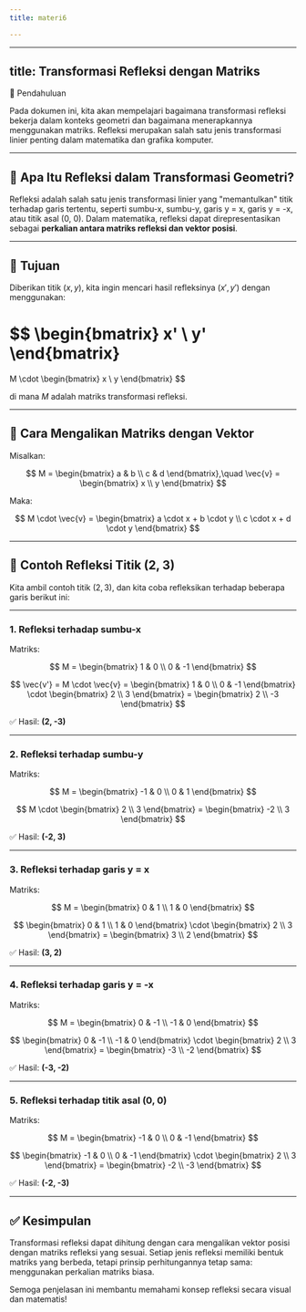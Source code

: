 ```yaml
---
title: materi6

---
```


---

## title: Transformasi Refleksi dengan Matriks

📘 Pendahuluan

Pada dokumen ini, kita akan mempelajari bagaimana transformasi refleksi bekerja dalam konteks geometri dan bagaimana menerapkannya menggunakan matriks. Refleksi merupakan salah satu jenis transformasi linier penting dalam matematika dan grafika komputer.

---

## 📌 Apa Itu Refleksi dalam Transformasi Geometri?

Refleksi adalah salah satu jenis transformasi linier yang "memantulkan" titik terhadap garis tertentu, seperti sumbu-x, sumbu-y, garis y = x, garis y = -x, atau titik asal (0, 0). Dalam matematika, refleksi dapat direpresentasikan sebagai **perkalian antara matriks refleksi dan vektor posisi**.

---

## 🎯 Tujuan

Diberikan titik $(x, y)$, kita ingin mencari hasil refleksinya $(x', y')$ dengan menggunakan:

$$
\begin{bmatrix}
x' \\
y'
\end{bmatrix}
=
M \cdot
\begin{bmatrix}
x \\
y
\end{bmatrix}
$$

di mana $M$ adalah matriks transformasi refleksi.

---

## 🧮 Cara Mengalikan Matriks dengan Vektor

Misalkan:

$$
M = \begin{bmatrix} a & b \\ c & d \end{bmatrix},\quad
\vec{v} = \begin{bmatrix} x \\ y \end{bmatrix}
$$

Maka:

$$
M \cdot \vec{v} =
\begin{bmatrix}
a \cdot x + b \cdot y \\
c \cdot x + d \cdot y
\end{bmatrix}
$$

---

## 🔄 Contoh Refleksi Titik (2, 3)

Kita ambil contoh titik $(2, 3)$, dan kita coba refleksikan terhadap beberapa garis berikut ini:

---

### 1. Refleksi terhadap **sumbu-x**

Matriks:

$$
M = \begin{bmatrix} 1 & 0 \\ 0 & -1 \end{bmatrix}
$$

$$
\vec{v'} = M \cdot \vec{v} =
\begin{bmatrix} 1 & 0 \\ 0 & -1 \end{bmatrix} \cdot \begin{bmatrix} 2 \\ 3 \end{bmatrix} =
\begin{bmatrix} 2 \\ -3 \end{bmatrix}
$$

✅ Hasil: **(2, -3)**

---

### 2. Refleksi terhadap **sumbu-y**

Matriks:

$$
M = \begin{bmatrix} -1 & 0 \\ 0 & 1 \end{bmatrix}
$$

$$
M \cdot \begin{bmatrix} 2 \\ 3 \end{bmatrix} = \begin{bmatrix} -2 \\ 3 \end{bmatrix}
$$

✅ Hasil: **(-2, 3)**

---

### 3. Refleksi terhadap **garis y = x**

Matriks:

$$
M = \begin{bmatrix} 0 & 1 \\ 1 & 0 \end{bmatrix}
$$

$$
\begin{bmatrix} 0 & 1 \\ 1 & 0 \end{bmatrix} \cdot \begin{bmatrix} 2 \\ 3 \end{bmatrix} = \begin{bmatrix} 3 \\ 2 \end{bmatrix}
$$

✅ Hasil: **(3, 2)**

---

### 4. Refleksi terhadap **garis y = -x**

Matriks:

$$
M = \begin{bmatrix} 0 & -1 \\ -1 & 0 \end{bmatrix}
$$

$$
\begin{bmatrix} 0 & -1 \\ -1 & 0 \end{bmatrix} \cdot \begin{bmatrix} 2 \\ 3 \end{bmatrix} = \begin{bmatrix} -3 \\ -2 \end{bmatrix}
$$

✅ Hasil: **(-3, -2)**

---

### 5. Refleksi terhadap **titik asal (0, 0)**

Matriks:

$$
M = \begin{bmatrix} -1 & 0 \\ 0 & -1 \end{bmatrix}
$$

$$
\begin{bmatrix} -1 & 0 \\ 0 & -1 \end{bmatrix} \cdot \begin{bmatrix} 2 \\ 3 \end{bmatrix} = \begin{bmatrix} -2 \\ -3 \end{bmatrix}
$$

✅ Hasil: **(-2, -3)**

---

## ✅ Kesimpulan

Transformasi refleksi dapat dihitung dengan cara mengalikan vektor posisi dengan matriks refleksi yang sesuai. Setiap jenis refleksi memiliki bentuk matriks yang berbeda, tetapi prinsip perhitungannya tetap sama: menggunakan perkalian matriks biasa.

Semoga penjelasan ini membantu memahami konsep refleksi secara visual dan matematis!
